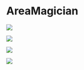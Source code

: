# AreaMagician

![](https://raw.githubusercontent.com/solo5star/AreaMagician/master/screenshots/screenshot1.png)

![](https://raw.githubusercontent.com/solo5star/AreaMagician/master/screenshots/screenshot2.png)

![](https://raw.githubusercontent.com/solo5star/AreaMagician/master/screenshots/screenshot3.png)

![](https://raw.githubusercontent.com/solo5star/AreaMagician/master/screenshots/screenshot4.png)
